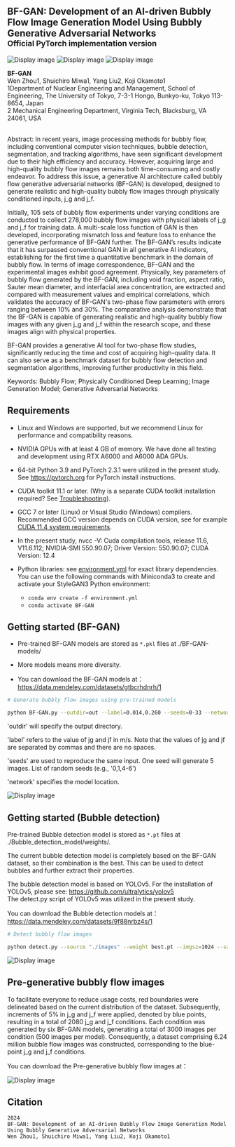## BF-GAN: Development of an AI-driven Bubbly Flow Image Generation Model Using Bubbly Generative Adversarial Networks<br><sub>Official PyTorch implementation version</sub>

![Display image](./docs/tinywow_bubbly_61239688.gif)
![Display image](./docs/1.png)
![Display image](./docs/2.png)

**BF-GAN**<br>
Wen Zhou1, Shuichiro Miwa1, Yang Liu2, Koji Okamoto1<br>
1Department of Nuclear Engineering and Management, School of Engineering, The University of Tokyo, 7-3-1 Hongo, Bunkyo-ku, Tokyo 113-8654, Japan<br>
2 Mechanical Engineering Department, Virginia Tech, Blacksburg, VA 24061, USA<br>
<br>

Abstract: In recent years, image processing methods for bubbly flow, including conventional computer vision techniques, bubble detection, segmentation, and tracking algorithms, have seen significant development due to their high efficiency and accuracy. However, acquiring large and high-quality bubbly flow images remains both time-consuming and costly endeavor. To address this issue, a generative AI architecture called bubbly flow generative adversarial networks (BF-GAN) is developed, designed to generate realistic and high-quality bubbly flow images through physically conditioned inputs, j_g and j_f.

Initially, 105 sets of bubbly flow experiments under varying conditions are conducted to collect 278,000 bubbly flow images with physical labels of j_g and j_f for training data. A multi-scale loss function of GAN is then developed, incorporating mismatch loss and feature loss to enhance the generative performance of BF-GAN further. The BF-GAN’s results indicate that it has surpassed conventional GAN in all generative AI indicators, establishing for the first time a quantitative benchmark in the domain of bubbly flow. In terms of image correspondence, BF-GAN and the experimental images exhibit good agreement. Physically, key parameters of bubbly flow generated by the BF-GAN, including void fraction, aspect ratio, Sauter mean diameter, and interfacial area concentration, are extracted and compared with measurement values and empirical correlations, which validates the accuracy of BF-GAN's two-phase flow parameters with errors ranging between 10% and 30%. The comparative analysis demonstrate that the BF-GAN is capable of generating realistic and high-quality bubbly flow images with any given j_g and j_f within the research scope, and these images align with physical properties. 

BF-GAN provides a generative AI tool for two-phase flow studies, significantly reducing the time and cost of acquiring high-quality data. It can also serve as a benchmark dataset for bubbly flow detection and segmentation algorithms, improving further productivity in this field.


Keywords: 
Bubbly Flow; Physically Conditioned Deep Learning; Image Generation Model; Generative Adversarial Networks<br>



## Requirements

* Linux and Windows are supported, but we recommend Linux for performance and compatibility reasons.
* NVIDIA GPUs with at least 4 GB of memory. We have done all testing and development using RTX A6000 and A6000 ADA GPUs.
* 64-bit Python 3.9 and PyTorch 2.3.1 were utilized in the present study. See https://pytorch.org for PyTorch install instructions.
* CUDA toolkit 11.1 or later.  (Why is a separate CUDA toolkit installation required?  See [Troubleshooting](./docs/troubleshooting.md#why-is-cuda-toolkit-installation-necessary)).
* GCC 7 or later (Linux) or Visual Studio (Windows) compilers.  Recommended GCC version depends on CUDA version, see for example [CUDA 11.4 system requirements](https://docs.nvidia.com/cuda/archive/11.4.1/cuda-installation-guide-linux/index.html#system-requirements).
* In the present study,  nvcc -V: Cuda compilation tools, release 11.6, V11.6.112;  NVIDIA-SMI 550.90.07; Driver Version: 550.90.07;  CUDA Version: 12.4

* Python libraries: see [environment.yml](./environment.yml) for exact library dependencies.  You can use the following commands with Miniconda3 to create and activate your StyleGAN3 Python environment:
  - `conda env create -f environment.yml`
  - `conda activate BF-GAN`

## Getting started (BF-GAN)

* Pre-trained BF-GAN models are stored as `*.pkl` files at ./BF-GAN-models/ <br>

* More models means more diversity.

* You can download the BF-GAN models at：https://data.mendeley.com/datasets/gtbcrhdnrh/1

```.bash
# Generate bubbly flow images using pre-trained models

python BF-GAN.py --outdir=out --label=0.014,0.260 --seeds=0-33 --network=/home/user/ZHOU-Wen/BF-GAN/BF-GAN-models/network-snapshot-00027-5000.pkl
```

'outdir' will specify the output directory.

'label' refers to the value of jg and jf in m/s. Note that the values of jg and jf are separated by commas and there are no spaces.

'seeds' are used to reproduce the same input. One seed will generate 5 images. List of random seeds (e.g., \'0,1,4-6\')

'network' specifies the model location.

![Display image](./docs/3.png)


## Getting started (Bubble detection)
Pre-trained Bubble detection model is stored as `*.pt` files at ./Bubble_detection_model/weights/.

The current bubble detection model is completely based on the BF-GAN dataset, so their combination is the best. This can be used to detect bubbles and further extract their properties.

The bubble detection model is based on YOLOv5. For the installation of YOLOv5, please see: https://github.com/ultralytics/yolov5 <br>
The detect.py script of YOLOv5 was utilized in the present study.

You can download the Bubble detection models at：https://data.mendeley.com/datasets/9f88nrbz4s/1



```.bash
# Detect bubbly flow images

python detect.py --source "./images" --weight best.pt --imgsz=1024 --save-txt --save-crop --line-thickness=2 --hide-labels --hide-conf

```

![Display image](./docs/4.png)



## Pre-generative bubbly flow images

To facilitate everyone to reduce usage costs, red boundaries were delineated based on the current distribution of the dataset. Subsequently, increments of 5% in j_g and j_f were applied, denoted by blue points, resulting in a total of 2080 j_g and j_f conditions. Each condition was generated by six BF-GAN models, generating a total of 3000 images per condition (500 images per model). Consequently, a dataset comprising 6.24 million bubble flow images was constructed, corresponding to the blue-point j_g and j_f conditions.


You can download the Pre-generative bubbly flow images at：


![Display image](./docs/5.png)
## Citation

```
2024
BF-GAN: Development of an AI-driven Bubbly Flow Image Generation Model Using Bubbly Generative Adversarial Networks
Wen Zhou1, Shuichiro Miwa1, Yang Liu2, Koji Okamoto1
```

